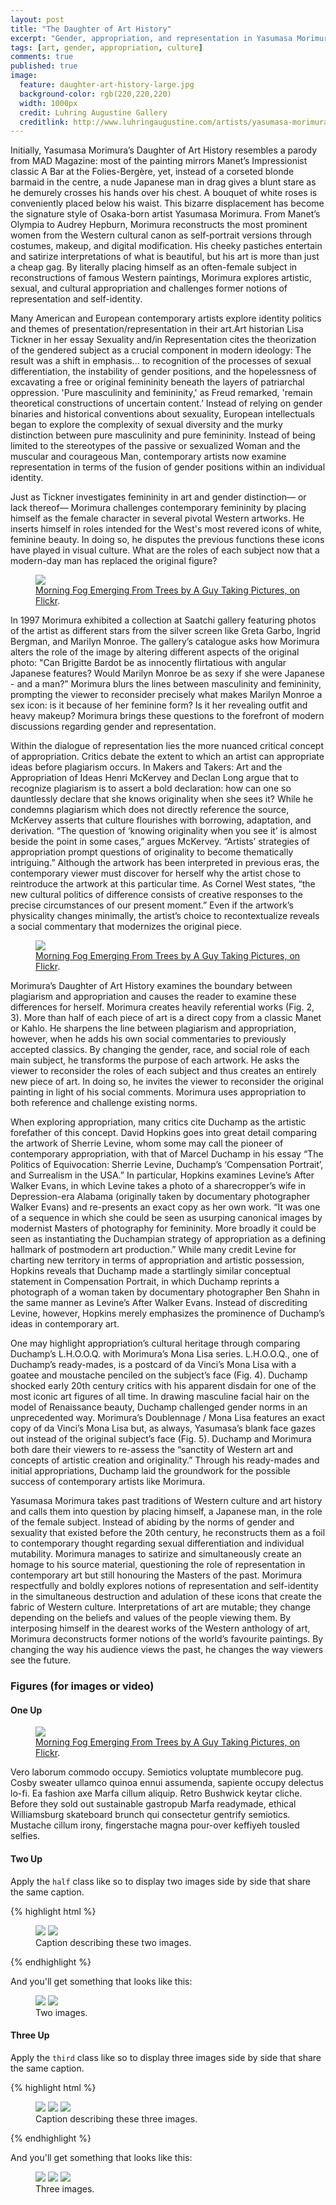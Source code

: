 ```yaml
---
layout: post
title: "The Daughter of Art History"
excerpt: "Gender, appropriation, and representation in Yasumasa Morimura's art."
tags: [art, gender, appropriation, culture]
comments: true
published: true
image:
  feature: daughter-art-history-large.jpg
  background-color: rgb(220,220,220)
  width: 1000px
  credit: Luhring Augustine Gallery
  creditlink: http://www.luhringaugustine.com/artists/yasumasa-morimura/
---
```


Initially, Yasumasa Morimura’s Daughter of Art History resembles a parody from MAD Magazine: most of the painting mirrors Manet’s Impressionist classic A Bar at the Folies-Bergère, yet, instead of a corseted blonde barmaid in the centre, a nude Japanese man in drag gives a blunt stare as he demurely crosses his hands over his chest. A bouquet of white roses is conveniently placed below his waist. This bizarre displacement has become the signature style of Osaka-born artist Yasumasa Morimura. From Manet’s Olympia to Audrey Hepburn, Morimura reconstructs the most prominent women from the Western cultural canon as self-portrait versions through costumes, makeup, and digital modification. His cheeky pastiches entertain and satirize interpretations of what is beautiful, but his art is more than just a cheap gag. By literally placing himself as an often-female subject in reconstructions of famous Western paintings, Morimura explores artistic, sexual, and cultural appropriation and challenges former notions of representation and self-identity.

Many American and European contemporary artists explore identity politics and themes of presentation/representation in their art.Art historian Lisa Tickner in her essay Sexuality and/in Representation cites the theorization of the gendered subject as a crucial component in modern ideology:
The result was a shift in emphasis... to recognition of the processes of sexual differentiation, the instability of gender positions, and the hopelessness of excavating a free or original femininity beneath the layers of patriarchal oppression. 'Pure masculinity and femininity,' as Freud remarked, 'remain theoretical constructions of uncertain content.’
Instead of relying on gender binaries and historical conventions about sexuality, European intellectuals began to explore the complexity of sexual diversity and the murky distinction between pure masculinity and pure femininity. Instead of being limited to the stereotypes of the passive or sexualized Woman and the muscular and courageous Man, contemporary artists now examine representation in terms of the fusion of gender positions within an individual identity.

Just as Tickner investigates femininity in art and gender distinction— or lack thereof— Morimura challenges contemporary femininity by placing himself as the female character in several pivotal Western artworks. He inserts himself in roles intended for the West's most revered icons of white, feminine beauty. In doing so, he disputes the previous functions these icons have played in visual culture. What are the roles of each subject now that a modern-day man has replaced the original figure?

<figure>
	<a href="http://farm9.staticflickr.com/8426/7758832526_cc8f681e48_b.jpg"><img src="http://farm9.staticflickr.com/8426/7758832526_cc8f681e48_c.jpg"></a>
	<figcaption><a href="http://www.flickr.com/photos/80901381@N04/7758832526/" title="Morning Fog Emerging From Trees by A Guy Taking Pictures, on Flickr">Morning Fog Emerging From Trees by A Guy Taking Pictures, on Flickr</a>.</figcaption>
</figure>

In 1997 Morimura exhibited a collection at Saatchi gallery featuring photos of the artist as different stars from the silver screen like Greta Garbo, Ingrid Bergman, and Marilyn Monroe. The gallery’s catalogue asks how Morimura alters the role of the image by altering different aspects of the original photo: "Can Brigitte Bardot be as innocently flirtatious with angular Japanese features? Would Marilyn Monroe be as sexy if she were Japanese - and a man?” Morimura blurs the lines between masculinity and femininity, prompting the viewer to reconsider precisely what makes Marilyn Monroe a sex icon: is it because of her feminine form? Is it her revealing outfit and heavy makeup? Morimura brings these questions to the forefront of modern discussions regarding gender and representation.

Within the dialogue of representation lies the more nuanced critical concept of appropriation. Critics debate the extent to which an artist can appropriate ideas before plagiarism occurs. In Makers and Takers: Art and the Appropriation of Ideas Henri McKervey and Declan Long argue that to recognize plagiarism is to assert a bold declaration: how can one so dauntlessly declare that she knows originality when she sees it? While he condemns plagiarism which does not directly reference the source, McKervey asserts that culture flourishes with borrowing, adaptation, and derivation. “The question of ‘knowing originality when you see it’ is almost beside the point in some cases,” argues McKervey. “Artists’ strategies of appropriation prompt questions of originality to become thematically intriguing.” Although the artwork has been interpreted in previous eras, the contemporary viewer must discover for herself why the artist chose to reintroduce the artwork at this particular time. As Cornel West states, “the new cultural politics of difference consists of creative responses to the precise circumstances of our present moment.”  Even if the artwork’s physicality changes minimally, the artist’s choice to recontextualize reveals a social commentary that modernizes the original piece.

<figure>
	<a href="http://farm9.staticflickr.com/8426/7758832526_cc8f681e48_b.jpg"><img src="http://farm9.staticflickr.com/8426/7758832526_cc8f681e48_c.jpg"></a>
	<figcaption><a href="http://www.flickr.com/photos/80901381@N04/7758832526/" title="Morning Fog Emerging From Trees by A Guy Taking Pictures, on Flickr">Morning Fog Emerging From Trees by A Guy Taking Pictures, on Flickr</a>.</figcaption>
</figure>

Morimura’s Daughter of Art History examines the boundary between plagiarism and appropriation and causes the reader to examine these differences for herself. Morimura creates heavily referential works (Fig. 2, 3). More than half of each piece of art is a direct copy from a classic Manet or Kahlo. He sharpens the line between plagiarism and appropriation, however, when he adds his own social commentaries to previously accepted classics. By changing the gender, race, and social role of each main subject, he transforms the purpose of each artwork. He asks the viewer to reconsider the roles of each subject and thus creates an entirely new piece of art. In doing so, he invites the viewer to reconsider the original painting in light of his social comments. Morimura uses appropriation to both reference and challenge existing norms.

When exploring appropriation, many critics cite Duchamp as the artistic forefather of this concept. David Hopkins goes into great detail comparing the artwork of Sherrie Levine, whom some may call the pioneer of contemporary appropriation, with that of Marcel Duchamp in his essay “The Politics of Equivocation: Sherrie Levine, Duchamp’s ‘Compensation Portrait’, and Surrealism in the USA.” In particular, Hopkins examines Levine’s After Walker Evans, in which Levine takes a photo of a sharecropper’s wife in Depression-era Alabama (originally taken by documentary photographer Walker Evans) and re-presents an exact copy as her own work. “It was one of a sequence in which she could be seen as usurping canonical images by modernist Masters of photography for femininity. More broadly it could be seen as instantiating the Duchampian strategy of appropriation as a defining hallmark of postmodern art production.” While many credit Levine for charting new territory in terms of appropriation and artistic possession, Hopkins reveals that Duchamp made a startlingly similar conceptual statement in Compensation Portrait, in which Duchamp reprints a photograph of a woman taken by documentary photographer Ben Shahn in the same manner as Levine’s After Walker Evans. Instead of discrediting Levine, however, Hopkins merely emphasizes the prominence of Duchamp’s ideas in contemporary art.

One may highlight appropriation’s cultural heritage through comparing Duchamp’s L.H.O.O.Q. with Morimura’s Mona Lisa series. L.H.O.O.Q., one of Duchamp’s ready-mades, is a postcard of da Vinci’s Mona Lisa with a goatee and moustache penciled on the subject’s face (Fig. 4). Duchamp shocked early 20th century critics with his apparent disdain for one of the most iconic art figures of all time. In drawing masculine facial hair on the model of Renaissance beauty, Duchamp challenged gender norms in an unprecedented way. Morimura’s Doublennage / Mona Lisa features an exact copy of da Vinci’s Mona Lisa but, as always, Yasumasa’s blank face gazes out instead of the original subject’s face (Fig. 5). Duchamp and Morimura both dare their viewers to re-assess the “sanctity of Western art and concepts of artistic creation and originality.” Through his ready-mades and initial appropriations, Duchamp laid the groundwork for the possible success of contemporary artists like Morimura. 

Yasumasa Morimura takes past traditions of Western culture and art history and calls them into question by placing himself, a Japanese man, in the role of the female subject. Instead of abiding by the norms of gender and sexuality that existed before the 20th century, he reconstructs them as a foil to contemporary thought regarding sexual differentiation and individual mutability. Morimura manages to satirize and simultaneously create an homage to his source material, questioning the role of representation in contemporary art but still honouring the Masters of the past. Morimura respectfully and boldly explores notions of representation and self-identity in the simultaneous destruction and adulation of these icons that create the fabric of Western culture. Interpretations of art are mutable; they change depending on the beliefs and values of the people viewing them. By interposing himself in the dearest works of the Western anthology of art, Morimura deconstructs former notions of the world’s favourite paintings. By changing the way his audience views the past, he changes the way viewers see the future.


### Figures (for images or video)

#### One Up

<figure>
	<a href="http://farm9.staticflickr.com/8426/7758832526_cc8f681e48_b.jpg"><img src="http://farm9.staticflickr.com/8426/7758832526_cc8f681e48_c.jpg"></a>
	<figcaption><a href="http://www.flickr.com/photos/80901381@N04/7758832526/" title="Morning Fog Emerging From Trees by A Guy Taking Pictures, on Flickr">Morning Fog Emerging From Trees by A Guy Taking Pictures, on Flickr</a>.</figcaption>
</figure>

Vero laborum commodo occupy. Semiotics voluptate mumblecore pug. Cosby sweater ullamco quinoa ennui assumenda, sapiente occupy delectus lo-fi. Ea fashion axe Marfa cillum aliquip. Retro Bushwick keytar cliche. Before they sold out sustainable gastropub Marfa readymade, ethical Williamsburg skateboard brunch qui consectetur gentrify semiotics. Mustache cillum irony, fingerstache magna pour-over keffiyeh tousled selfies.

#### Two Up

Apply the `half` class like so to display two images side by side that share the same caption.

{% highlight html %}
<figure class="half">
    <a href="/images/image-filename-1-large.jpg"><img src="/images/image-filename-1.jpg"></a>
    <a href="/images/image-filename-2-large.jpg"><img src="/images/image-filename-2.jpg"></a>
    <figcaption>Caption describing these two images.</figcaption>
</figure>
{% endhighlight %}

And you'll get something that looks like this:

<figure class="half">
	<a href="http://placehold.it/1200x600.JPG"><img src="http://placehold.it/600x300.jpg"></a>
	<a href="http://placehold.it/1200x600.jpeg"><img src="http://placehold.it/600x300.jpg"></a>
	<figcaption>Two images.</figcaption>
</figure>

#### Three Up

Apply the `third` class like so to display three images side by side that share the same caption.

{% highlight html %}
<figure class="third">
	<img src="/images/image-filename-1.jpg">
	<img src="/images/image-filename-2.jpg">
	<img src="/images/image-filename-3.jpg">
	<figcaption>Caption describing these three images.</figcaption>
</figure>
{% endhighlight %}

And you'll get something that looks like this:

<figure class="third">
	<img src="http://placehold.it/600x300.jpg">
	<img src="http://placehold.it/600x300.jpg">
	<img src="http://placehold.it/600x300.jpg">
	<figcaption>Three images.</figcaption>
</figure>
